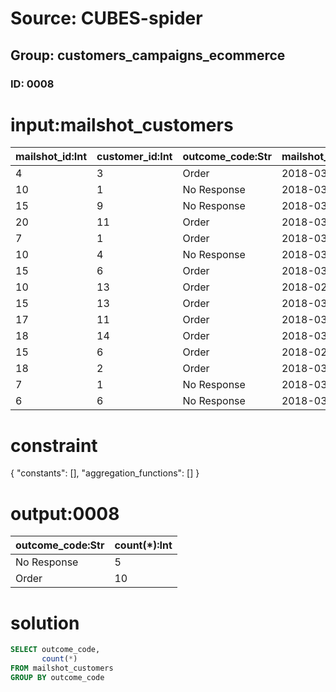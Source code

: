 # Source: CUBES-spider
## Group: customers_campaigns_ecommerce
### ID: 0008

# input:mailshot_customers

| mailshot_id:Int | customer_id:Int | outcome_code:Str | mailshot_customer_date:Str |
|---|---|---|---|
| 4 | 3 | Order | 2018-03-15 15:43:14 |
| 10 | 1 | No Response | 2018-03-04 13:06:55 |
| 15 | 9 | No Response | 2018-03-11 11:32:20 |
| 20 | 11 | Order | 2018-03-01 21:39:07 |
| 7 | 1 | Order | 2018-03-13 05:18:16 |
| 10 | 4 | No Response | 2018-03-15 04:05:08 |
| 15 | 6 | Order | 2018-03-06 21:21:38 |
| 10 | 13 | Order | 2018-02-26 02:17:16 |
| 15 | 13 | Order | 2018-03-07 11:19:43 |
| 17 | 11 | Order | 2018-03-05 20:48:13 |
| 18 | 14 | Order | 2018-03-14 01:08:29 |
| 15 | 6 | Order | 2018-02-27 20:51:37 |
| 18 | 2 | Order | 2018-03-20 23:40:02 |
| 7 | 1 | No Response | 2018-03-03 15:29:56 |
| 6 | 6 | No Response | 2018-03-05 17:35:24 |

# constraint

{
  "constants": [],
  "aggregation_functions": []
}

# output:0008

| outcome_code:Str | count(*):Int |
|---|---|
| No Response | 5 |
| Order | 10 |

# solution

```sql
SELECT outcome_code,
       count(*)
FROM mailshot_customers
GROUP BY outcome_code
```
